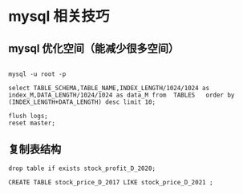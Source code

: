 # mysql 相关技巧


## mysql 优化空间（能减少很多空间）

```mysql

mysql -u root -p

select TABLE_SCHEMA,TABLE_NAME,INDEX_LENGTH/1024/1024 as index_M,DATA_LENGTH/1024/1024 as data_M from  TABLES   order by (INDEX_LENGTH+DATA_LENGTH) desc limit 10;  

flush logs;
reset master;
```

## 复制表结构
```mysql
drop table if exists stock_profit_D_2020;

CREATE TABLE stock_price_D_2017 LIKE stock_price_D_2021 ;
```
